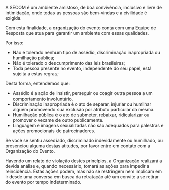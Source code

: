 A SECOM é um ambiente amistoso, de boa convivência, inclusivo e livre de intimidação, onde todas as pessoas são bem-vindas e a civilidade é exigida.

Com esta finalidade, a organização do evento conta com uma Equipe de Resposta que atua para garantir um ambiente com essas qualidades.

Por isso:

- Não é tolerado nenhum tipo de assédio, discriminação inapropriada ou humilhação pública;
- Não é tolerado o descumprimento das leis brasileiras;
- Toda pessoa presente no evento, independente do seu papel, está sujeita a estas regras;

Desta forma, entendemos que:

- Assédio é a ação de insistir, perseguir ou coagir outra pessoa a um comportamento involuntário.
- Discriminação inapropriada é o ato de separar, injuriar ou humilhar alguém promovendo sua exclusão por atributo particular da mesma.
- Humilhação pública é o ato de submeter, rebaixar, ridicularizar ou promover o vexame de outro publicamente.
- Linguagem e imagens sexualizadas não são adequados para palestras e ações promocionais de patrocinadores.

Se você se sentiu assediado, discriminado indevidamente ou humilhado, ou presenciou alguma destas atitudes, por favor entre em contato com a Organização do Evento.

Havendo um relato de violação destes princípios, a Organização realizará a devida análise e, quando necessário, tomará as ações para impedir a reincidência. Estas ações podem, mas não se restringem nem implicam em ir desde uma conversa em busca da retratação até um convite a se retirar do evento por tempo indeterminado.
